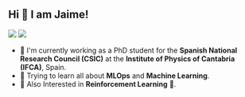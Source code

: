 ## Hi 👋 I am Jaime!

<a href="mailto:cespedes@ifca.unican.es"><img src="https://img.shields.io/badge/e‑mail-D14836.svg?style=for-the-badge&logo=GMail&logoColor=white"/></a>
<a href="https://www.linkedin.com/in/jaime-c%C3%A9spedes-sisniega/?locale=en_US"><img src="https://img.shields.io/badge/linkedin-0077B5.svg?style=for-the-badge&logo=linkedin&logoColor=white"/></a>

- 🏢 I'm currently working as a PhD student for the **Spanish National Research Council (CSIC)** at the **Institute of Physics of Cantabria (IFCA)**, Spain.
- 🌱 Trying to learn all about **MLOps** and **Machine Learning**.
- 👀 Also Interested in **Reinforcement Learning** 🤖.
